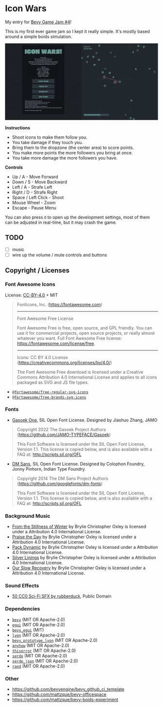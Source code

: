 # Icon Wars

My entry for [Bevy Game Jam #4](https://itch.io/jam/bevy-jam-4)!

This is my first ever game jam so I kept it really simple. It's
mostly based around a simple boids simulation.

![](screenshot.png)

**Instructions**

* Shoot icons to make them follow you.
* You take damage if they touch you.
* Bring them to the dropzone (the center area) to score points.
* You make more points the more followers you bring at once.
* You take more damage the more followers you have.

**Controls**
    
* Up / A - Move Forward 
* Down / S - Move Backward 
* Left / A - Strafe Left
* Right / D - Strafe Right
* Space / Left Click - Shoot
* Mouse Wheel - Zoom
* Escape - Pause Menu

You can also press `O` to open up the development settings, most of them
can be adjusted in real-time, but it may crash the game.

## TODO

- [ ] music
- [ ] wire up the volume / mute controls and buttons

## Copyright / Licenses

### Font Awesome Icons

License: [CC-BY-4.0](https://creativecommons.org/licenses/by/4.0/) + MIT

> Fonticons, Inc. (https://fontawesome.com)
> 
> --------------------------------------------------------------------------------
> 
> Font Awesome Free License
> 
> Font Awesome Free is free, open source, and GPL friendly. You can use it for
> commercial projects, open source projects, or really almost whatever you want.
> Full Font Awesome Free license: https://fontawesome.com/license/free.
> 
> --------------------------------------------------------------------------------
> 
> Icons: CC BY 4.0 License (https://creativecommons.org/licenses/by/4.0/)
> 
> The Font Awesome Free download is licensed under a Creative Commons
> Attribution 4.0 International License and applies to all icons packaged
> as SVG and JS file types.
> 

* [`@fortawesome/free-regular-svg-icons`](https://www.npmjs.com/package/@fortawesome/free-regular-svg-icons)
* [`@fortawesome/free-brands-svg-icons`](https://www.npmjs.com/package/@fortawesome/free-brands-svg-icons)

### Fonts

* [Gasoek One](https://fonts.google.com/specimen/Gasoek+One), SIL Open Font License. Designed by Jiashuo Zhang, JAMO

> Copyright 2022 The Gasoek Project Authors (https://github.com/JAMO-TYPEFACE/Gasoek)
> 
> This Font Software is licensed under the SIL Open Font License, Version 1.1.
> This license is copied below, and is also available with a FAQ at:
> http://scripts.sil.org/OFL

* [DM Sans](https://fonts.google.com/specimen/DM+Sans), SIL Open Font License. Designed by Colophon Foundry, Jonny Pinhorn, Indian Type Foundry.

> Copyright 2014 The DM Sans Project Authors (https://github.com/googlefonts/dm-fonts)
>                                                                                                   
> This Font Software is licensed under the SIL Open Font License, Version 1.1.
> This license is copied below, and is also available with a FAQ at:
> http://scripts.sil.org/OFL

### Background Music

* [From the Stillness of Winter](https://freemusicarchive.org/music/Brylie_Christopher_Oxley/liminal-space/from-the-stillness-of-winter/) by Brylie Christopher Oxley is licensed under a Attribution 4.0 International License.
* [Praise the Day](https://freemusicarchive.org/music/Brylie_Christopher_Oxley/liminal-space/praise-the-day/) by Brylie Christopher Oxley is licensed under a Attribution 4.0 International License.
* [Pack Dynamic](https://freemusicarchive.org/music/Brylie_Christopher_Oxley/liminal-space/pack-dynamic/) by Brylie Christopher Oxley is licensed under a Attribution 4.0 International License.
* [Silver Linings](https://freemusicarchive.org/music/Brylie_Christopher_Oxley/liminal-space/silver-linings/) by Brylie Christopher Oxley is licensed under a Attribution 4.0 International License.
* [Our Slow Recovery](https://freemusicarchive.org/music/Brylie_Christopher_Oxley/liminal-space/our-slow-recovery/) by Brylie Christopher Oxley is licensed under a Attribution 4.0 International License.

### Sound Effects

* [50 CC0 Sci-Fi SFX by rubberduck](https://opengameart.org/content/50-cc0-sci-fi-sfx), Public Domain

### Dependencies

* [`bevy`](https://crates.io/crates/bevy) (MIT OR Apache-2.0)
* [`egui`](https://crates.io/crates/egui) (MIT OR Apache-2.0)
* [`bevy_egui`](https://crates.io/crates/bevy_egui) (MIT)
* [`lyon`](https://github.com/nical/lyon) (MIT OR Apache-2.0)
* [`bevy_prototype_lyon`](https://crates.io/crates/bevy_prototype_lyon) (MIT OR Apache-2.0)
* [`anyhow`](https://crates.io/crates/anyhow) (MIT OR Apache-2.0)
* [`thiserror`](https://crates.io/crates/thiserror) (MIT OR Apache-2.0)
* [`serde`](https://crates.io/crates/serde) (MIT OR Apache-2.0)
* [`serde_json`](https://crates.io/crates/serde_json) (MIT OR Apache-2.0)
* [`rand`](https://crates.io/crates/rand) (MIT OR Apache-2.0)

### Other

* https://github.com/bevyengine/bevy_github_ci_template
* https://github.com/mattzque/bevy-officespace
* https://github.com/mattzque/bevy-boids-experiment